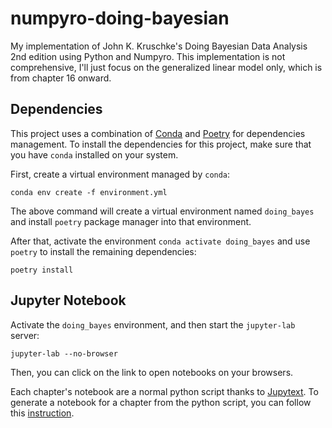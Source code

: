 # numpyro-doing-bayesian
My implementation of John K. Kruschke's Doing Bayesian Data Analysis 2nd edition using Python and Numpyro.
This implementation is not comprehensive,
I'll just focus on the generalized linear model only,
which is from chapter 16 onward.

## Dependencies

This project uses a combination of [Conda](https://docs.conda.io/en/latest/)
and [Poetry](https://python-poetry.org/) for dependencies management.
To install the dependencies for this project, make sure that you have `conda` installed on your system.

First, create a virtual environment managed by `conda`:

```
conda env create -f environment.yml
```

The above command will create a virtual environment named `doing_bayes`
and install `poetry` package manager into that environment.

After that, activate the environment `conda activate doing_bayes`
and use `poetry` to install the remaining dependencies:

```
poetry install
```

## Jupyter Notebook

Activate the `doing_bayes` environment,
and then start the `jupyter-lab` server:

```
jupyter-lab --no-browser
```

Then, you can click on the link to open notebooks on your browsers.

Each chapter's notebook are a normal python script thanks to [Jupytext](https://jupytext.readthedocs.io/en/latest/).
To generate a notebook for a chapter from the python script, you can follow this [instruction](https://jupytext.readthedocs.io/en/latest/paired-notebooks.html#how-to-open-scripts-with-either-the-text-or-notebook-view-in-jupyter).